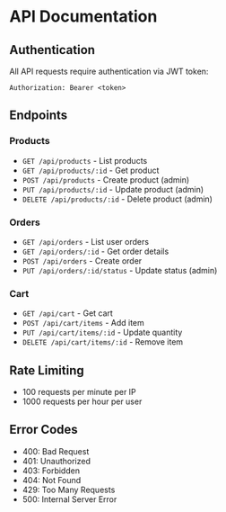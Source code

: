 # API Documentation

## Authentication
All API requests require authentication via JWT token:
```
Authorization: Bearer <token>
```

## Endpoints

### Products
- `GET /api/products` - List products
- `GET /api/products/:id` - Get product
- `POST /api/products` - Create product (admin)
- `PUT /api/products/:id` - Update product (admin)
- `DELETE /api/products/:id` - Delete product (admin)

### Orders
- `GET /api/orders` - List user orders
- `GET /api/orders/:id` - Get order details
- `POST /api/orders` - Create order
- `PUT /api/orders/:id/status` - Update status (admin)

### Cart
- `GET /api/cart` - Get cart
- `POST /api/cart/items` - Add item
- `PUT /api/cart/items/:id` - Update quantity
- `DELETE /api/cart/items/:id` - Remove item

## Rate Limiting
- 100 requests per minute per IP
- 1000 requests per hour per user

## Error Codes
- 400: Bad Request
- 401: Unauthorized
- 403: Forbidden
- 404: Not Found
- 429: Too Many Requests
- 500: Internal Server Error